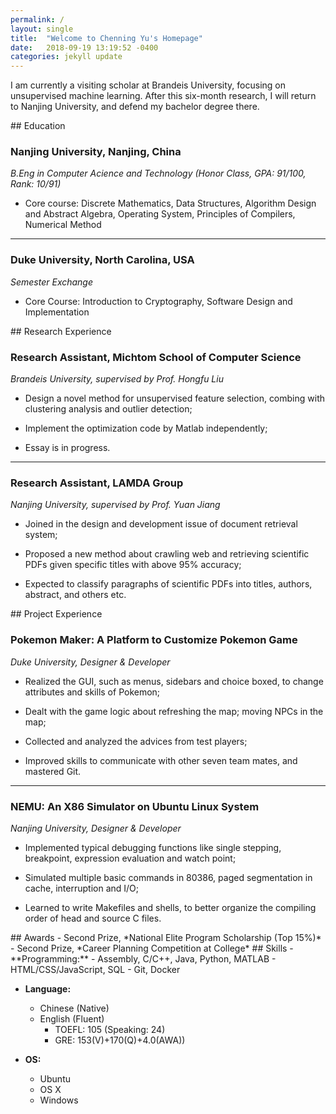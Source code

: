 ```yaml
---
permalink: /
layout: single
title:  "Welcome to Chenning Yu's Homepage"
date:   2018-09-19 13:19:52 -0400
categories: jekyll update
---
```


I am currently a visiting scholar at Brandeis University, focusing on unsupervised machine learning. After this six-month research, I will return to Nanjing University, and defend my bachelor degree there.

<a id="Education"/>
## Education

### Nanjing University, Nanjing, China

*B.Eng in Computer Acience and Technology (Honor Class, GPA: 91/100, Rank: 10/91)*

- Core course: Discrete Mathematics, Data Structures, Algorithm Design and Abstract Algebra, Operating System, Principles of Compilers, Numerical Method

---

### Duke University, North Carolina, USA

*Semester Exchange*- Core Course: Introduction to Cryptography, Software Design and Implementation

<a id="Research"/>
## Research Experience

### Research Assistant, Michtom School of Computer Science

*Brandeis University, supervised by Prof. Hongfu Liu*

- Design a novel method for unsupervised feature selection, combing with clustering analysis andoutlier detection;- Implement the optimization code by Matlab independently;- Essay is in progress.

---

### Research Assistant, LAMDA Group

*Nanjing University, supervised by Prof. Yuan Jiang* 

- Joined in the design and development issue of document retrieval system;- Proposed a new method about crawling web and retrieving scientific PDFs given specific titles with above 95% accuracy;- Expected to classify paragraphs of scientific PDFs into titles, authors, abstract, and others etc.

<a id="Project"/>
## Project Experience

### Pokemon Maker: A Platform to Customize Pokemon Game

*Duke University, Designer & Developer*

- Realized the GUI, such as menus, sidebars and choice boxed, to change attributes and skills of Pokemon;

- Dealt with the game logic about refreshing the map; moving NPCs in the map;

- Collected and analyzed the advices from test players;

- Improved skills to communicate with other seven team mates, and mastered Git.

---

### NEMU: An X86 Simulator on Ubuntu Linux System

*Nanjing University, Designer & Developer*
- Implemented typical debugging functions like single stepping, breakpoint, expression evaluation andwatch point;- Simulated multiple basic commands in 80386, paged segmentation in cache, interruption and I/O;- Learned to write Makefiles and shells, to better organize the compiling order of head and source Cfiles.


<a id="Awards"/>
## Awards
- Second Prize, *National Elite Program Scholarship (Top 15%)*
- Second Prize, *Career Planning Competition at College*

<a id="Skills"/>
## Skills
- **Programming:** 
	- Assembly, C/C++, Java, Python, MATLAB
	- HTML/CSS/JavaScript, SQL
	- Git, Docker- **Language:** 
	- Chinese (Native)	- English (Fluent)
		- TOEFL: 105 (Speaking: 24)
		- GRE: 153(V)+170(Q)+4.0(AWA))- **OS:**
	- Ubuntu
	- OS X
	- Windows

